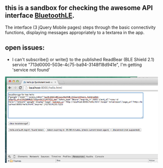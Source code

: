 ---
---




## this is a sandbox for checking the awesome API interface [BluetoothLE](https://github.com/randdusing/BluetoothLE). 

The interface (3 jQuery Mobile pages) steps through the basic connectivity functions, displaying messages appropriately to a textarea in the app. 


## open issues:

- I can't subscribe() or write() to the published ReadBear (BLE Shield 2.1) service "713d0000-503e-4c75-ba94-3148f18d941e", I'm getting 'service not found'




[![screen shot](https://raw.githubusercontent.com/cordphelps/tokenCheck/master/screenShot.png)]()







 





